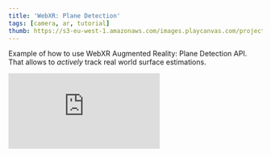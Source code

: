 ```yaml
---
title: 'WebXR: Plane Detection'
tags: [camera, ar, tutorial]
thumb: https://s3-eu-west-1.amazonaws.com/images.playcanvas.com/projects/12/782753/602922-image-75.jpg
---
```


Example of how to use WebXR Augmented Reality: Plane Detection API. That allows to *actively* track real world surface estimations.
<div className="iframe-container">
    <iframe loading="lazy" src="https://playcanv.as/p/f2ESRGge/" title="WebXR: Plane Detection" webkitallowfullscreen="true" mozallowfullscreen="true" allow="autoplay" allowfullscreen="true" allowvr="" scrolling="no" frameborder="0" />
</div>
